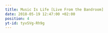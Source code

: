 ```yaml
---
title: Music Is Life [Live From the Bandroom]
date: 2018-05-19 12:47:00 +02:00
position: 4
yt-id: tyvSVg-Rh9g
---
```


